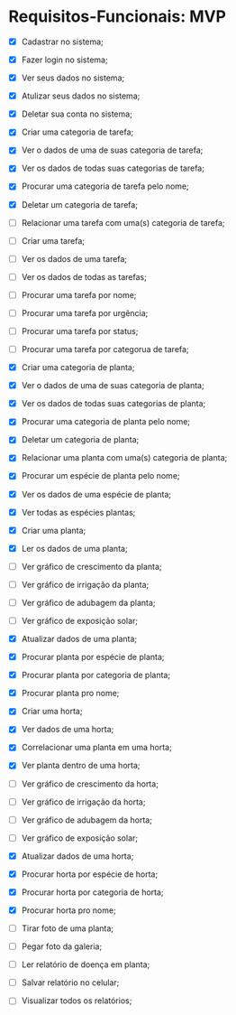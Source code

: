 # Requisitos-Funcionais: MVP

  - [x] Cadastrar no sistema;
  - [x] Fazer login no sistema;
  - [x] Ver seus dados no sistema;
  - [x] Atulizar seus dados no sistema;
  - [x] Deletar sua conta no sistema;
  - [x] Criar uma categoria de tarefa;
  - [x] Ver o dados de uma de suas categoria de tarefa;
  - [x] Ver os dados de todas suas categorias de tarefa;
  - [x] Procurar uma categoria de tarefa pelo nome;
  - [x] Deletar um categoria de tarefa;
  - [ ] Relacionar uma tarefa com uma(s) categoria de tarefa;
  - [ ] Criar uma tarefa;
  - [ ] Ver os dados de uma tarefa;
  - [ ] Ver os dados de todas as tarefas;
  - [ ] Procurar uma tarefa por nome;
  - [ ] Procurar uma tarefa por urgẽncia;
  - [ ] Procurar uma tarefa por status;
  - [ ] Procurar uma tarefa por categorua de tarefa;
  - [x] Criar uma categoria de planta;
  - [x] Ver o dados de uma de suas categoria de planta;
  - [x] Ver os dados de todas suas categorias de planta;
  - [x] Procurar uma categoria de planta pelo nome;
  - [x] Deletar um categoria de planta;
  - [x] Relacionar uma planta com uma(s) categoria de planta;
  - [x] Procurar um espécie de planta pelo nome;
  - [x] Ver os dados de uma espécie de planta;
  - [x] Ver todas as espécies plantas;
  - [x] Criar uma planta;
  - [x] Ler os dados de uma planta;
  - [ ] Ver gráfico de crescimento da planta;
  - [ ] Ver gráfico de irrigação da planta;
  - [ ] Ver gráfico de adubagem da planta;
  - [ ] Ver gráfico de exposição solar;
  - [x] Atualizar dados de uma planta;
  - [x] Procurar planta por espécie de planta;
  - [x] Procurar planta por categoria de planta;
  - [x] Procurar planta pro nome;
  - [x] Criar uma horta;
  - [x] Ver dados de uma horta;
  - [x] Correlacionar uma planta em uma horta;
  - [x] Ver planta dentro de uma horta;
  - [ ] Ver gráfico de crescimento da horta;
  - [ ] Ver gráfico de irrigação da horta;
  - [ ] Ver gráfico de adubagem da horta;
  - [ ] Ver gráfico de exposição solar;
  - [x] Atualizar dados de uma horta;
  - [x] Procurar horta por espécie de horta;
  - [x] Procurar horta por categoria de horta;
  - [x] Procurar horta pro nome;
  - [ ] Tirar foto de uma planta;
  - [ ] Pegar foto da galeria;
  - [ ] Ler relatório de doença em planta;
  - [ ] Salvar relatório no celular;
  - [ ] Visualizar todos os relatórios;


